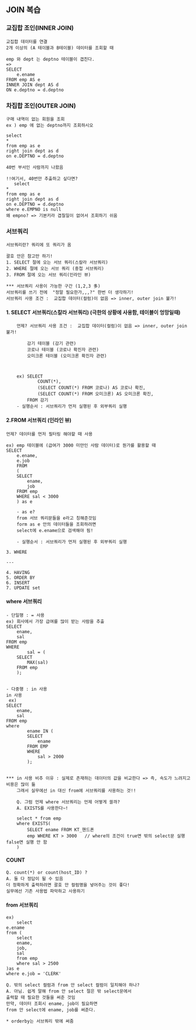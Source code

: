 ## JOIN 복습
### 교집합 조인(INNER JOIN)
    교집합 데이터를 연결
    2개 이상의 (A 테이블과 B테이블) 데이터를 조회할 때

    emp 와 dept 는 deptno 테이블이 겹친다.
    =>
    SELECT
        e.ename
    FROM emp AS e
    INNER JOIN dept AS d
    ON e.deptno = d.deptno

### 차집합 조인(OUTER JOIN)
    구매 내역이 없는 회원을 조회
    ex ) emp 에 없는 deptno까지 조회하시오

    select 
    *
    from emp as e
    right join dept as d
    on e.DEPTNO = d.deptno

    40번 부서인 사람까지 나왔음

    !!여기서, 40번만 추출하고 싶다면?  
       select 
    *
    from emp as e
    right join dept as d
    on e.DEPTNO = d.deptno
    where e.EMPNO is null
    왜 empno? => 기본키라 겹칠일이 없어서 조회하기 쉬움

### 서브쿼리 
    서브쿼리란? 쿼리에 또 쿼리가 옴
    
    괄호 안은 참고만 하기!
    1. SELECT 절에 오는 서브 쿼리(스칼라 서브쿼리)
    2. WHERE 절에 오는 서브 쿼리 (중첩 서브쿼리)
    3. FROM 절에 오는 서브 쿼리(인라인 뷰)

    *** 서브쿼리 사용이 가능한 구간 (1,2,3 多)
    서브쿼리를 쓰기 전에  "정말 필요한가,,,?" 한번 더 생각하기!
    서브쿼리 사용 조건 :  교집합 데이터(컬럼)이 없음 => inner, outer join 불가!

#### 1. SELECT 서브쿼리(스칼라 서브쿼리) (극한의 상황에 사용함, 테이블이 엉망일때)
        언제? 서브쿼리 사용 조건 :  교집합 데이터(컬럼)이 없음 => inner, outer join 불가!        
        
            감기 테이블 (감기 관련)
            코로나 테이블 (코로나 확진자 관련)
            오미크론 테이블 (오미크론 확진자 관련)

        

        ex) SELECT
                COUNT(*),
                (SELECT COUNT(*) FROM 코로나) AS 코로나 확진,
                (SELECT COUNT(*) FROM 오미크론) AS 오미크론 확진,
            FROM 감기
        - 실행순서 : 서브쿼리가 먼저 실행된 후 외부쿼리 실행



#### 2.FROM 서브쿼리 (인라인 뷰)
    언제? 데이터를 먼저 필터링 해야할 때 사용
    
    ex) emp 테이블에 (급여가 3000 미만인 사람 데이터)로 뭔가를 활용할 때
    SELECT 
        e.ename,
        e.job
        FROM 
        (
        SELECT
            ename,
            job
        FROM emp
        WHERE sal < 3000 
        ) as e
        
        - as e? 
        from 서브 쿼리문들을 e라고 칭해준것임
        form as e 안의 데이터들을 조회하려면
        select에 e.ename으로 검색해야 됨!

        - 실행순서 : 서브쿼리가 먼저 실행된 후 외부쿼리 실행

    3. WHERE

    ---

    4. HAVING
    5. ORDER BY
    6. INSERT
    7. UPDATE set


#### where 서브쿼리
    - 단일행 : = 사용
    ex) 회사에서 가장 급여를 많이 받는 사람을 추출
    SELECT
        ename,
        sal
    FROM emp
    WHERE
            sal = (
        SELECT
            MAX(sal)
        FROM emp
        );
    

    - 다중행 : in 사용
    in 사용
     ex) 
    SELECT
        ename,
        sal
    FROM emp
    where
            ename IN (
            SELECT
                ename
            FROM EMP
            WHERE
                sal > 2000
            );


    *** in 사용 비추 이유 : 실제로 존재하는 데이터의 값을 비교한다 => 즉, 속도가 느려지고 비용은 많이 듦
        그래서 실무에선 in 대신 from에 서브쿼리를 사용하는 것!!

        Q. 그럼 언제 where 서브쿼리는 언제 어떻게 쓸까?
        A. EXISTS를 사용한다~!

        select * from emp 
        where EXISTS(   
            SELECT ename FROM KT_핸드폰
            emp WHERE KT > 3000   // where의 조건이 true면 밖의 select문 실행 false면 실행 안 함
        )


#### COUNT 
    Q. count(*) or count(host_ID) ?
    A. 둘 다 정답이 될 수 있음
    더 정확하게 출력하려면 괄호 안 컬럼명을 넣어주는 것이 좋다!
    실무에선 기존 사용법 파악하고 사용하기


#### from 서브쿼리 
    ex) 
        select 
    e.ename
    from (
    	select 
    	ename,
    	job,
    	sal
    	from emp
    	where sal > 2500
    )as e 
    where e.job = 'CLERK'

    Q. 밖의 select 컬럼과 from 안 select 컬럼이 일치해야 하나?
    A. 아님. 쉽게 말해 from 안 select 절은 밖 select문에서 
    출력할 때 필요한 것들을 써준 것임
    만약, 데이터 조회시 ename, job이 필요하면
    from 안 select에 ename, job를 써준다.

    * orderby는 서브쿼리 밖에 써줌
   